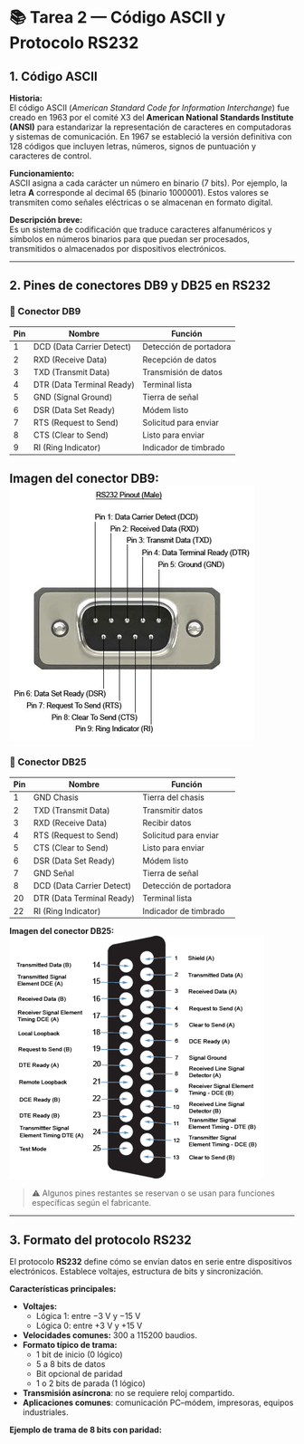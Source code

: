 # 📚 Tarea 2 — Código ASCII y Protocolo RS232

## 1. Código ASCII

**Historia:**  
El código ASCII (*American Standard Code for Information Interchange*) fue creado en 1963 por el comité X3 del **American National Standards Institute (ANSI)** para estandarizar la representación de caracteres en computadoras y sistemas de comunicación. En 1967 se estableció la versión definitiva con 128 códigos que incluyen letras, números, signos de puntuación y caracteres de control.

**Funcionamiento:**  
ASCII asigna a cada carácter un número en binario (7 bits). Por ejemplo, la letra **A** corresponde al decimal 65 (binario 1000001). Estos valores se transmiten como señales eléctricas o se almacenan en formato digital.

**Descripción breve:**  
Es un sistema de codificación que traduce caracteres alfanuméricos y símbolos en números binarios para que puedan ser procesados, transmitidos o almacenados por dispositivos electrónicos.

---

## 2. Pines de conectores DB9 y DB25 en RS232

### 🔹 Conector DB9

| Pin | Nombre                      | Función                        |
|-----|-----------------------------|---------------------------------|
| 1   | DCD (Data Carrier Detect)    | Detección de portadora          |
| 2   | RXD (Receive Data)           | Recepción de datos              |
| 3   | TXD (Transmit Data)          | Transmisión de datos            |
| 4   | DTR (Data Terminal Ready)    | Terminal lista                  |
| 5   | GND (Signal Ground)          | Tierra de señal                 |
| 6   | DSR (Data Set Ready)         | Módem listo                     |
| 7   | RTS (Request to Send)        | Solicitud para enviar           |
| 8   | CTS (Clear to Send)          | Listo para enviar               |
| 9   | RI (Ring Indicator)          | Indicador de timbrado           |

**Imagen del conector DB9:**
![DB9 Pinout](rs232-pinout.webp)
---

### 🔹 Conector DB25

| Pin | Nombre                      | Función                        |
|-----|-----------------------------|---------------------------------|
| 1   | GND Chasis                  | Tierra del chasis               |
| 2   | TXD (Transmit Data)         | Transmitir datos                |
| 3   | RXD (Receive Data)          | Recibir datos                   |
| 4   | RTS (Request to Send)       | Solicitud para enviar           |
| 5   | CTS (Clear to Send)         | Listo para enviar               |
| 6   | DSR (Data Set Ready)        | Módem listo                     |
| 7   | GND Señal                   | Tierra de señal                 |
| 8   | DCD (Data Carrier Detect)   | Detección de portadora           |
| 20  | DTR (Data Terminal Ready)   | Terminal lista                  |
| 22  | RI (Ring Indicator)         | Indicador de timbrado           |


**Imagen del conector DB25:**
![DB25 Pinout](BLZ%20141%20RS-530.png)
> ⚠️ Algunos pines restantes se reservan o se usan para funciones específicas según el fabricante.

---

## 3. Formato del protocolo RS232

El protocolo **RS232** define cómo se envían datos en serie entre dispositivos electrónicos. Establece voltajes, estructura de bits y sincronización.

**Características principales:**
- **Voltajes:**  
  - Lógica 1: entre −3 V y −15 V  
  - Lógica 0: entre +3 V y +15 V
- **Velocidades comunes:** 300 a 115200 baudios.
- **Formato típico de trama:**
  - 1 bit de inicio (0 lógico)
  - 5 a 8 bits de datos
  - Bit opcional de paridad
  - 1 o 2 bits de parada (1 lógico)
- **Transmisión asíncrona**: no se requiere reloj compartido.
- **Aplicaciones comunes**: comunicación PC–módem, impresoras, equipos industriales.

**Ejemplo de trama de 8 bits con paridad:**
